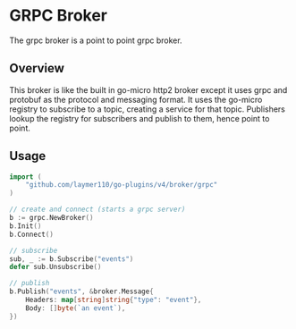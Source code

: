 # GRPC Broker

The grpc broker is a point to point grpc broker.

## Overview

This broker is like the built in go-micro http2 broker except it uses grpc and protobuf as the protocol and messaging format. 
It uses the go-micro registry to subscribe to a topic, creating a service for that topic. Publishers lookup the registry 
for subscribers and publish to them, hence point to point.

## Usage

```go
import (
	"github.com/laymer110/go-plugins/v4/broker/grpc"
)

// create and connect (starts a grpc server)
b := grpc.NewBroker()
b.Init()
b.Connect()

// subscribe
sub, _ := b.Subscribe("events")
defer sub.Unsubscribe()

// publish
b.Publish("events", &broker.Message{
	Headers: map[string]string{"type": "event"},
	Body: []byte(`an event`),
})
```

